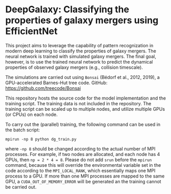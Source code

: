 # DeepGalaxy: Classifying the properties of galaxy mergers using EfficientNet

This project aims to leverage the capability of pattern recognization in modern deep learning to classify the properties of galaxy mergers. The neural network is trained with simulated galaxy mergers. The final goal, however, is to use the trained neural network to predict the dynamical properties of observed galaxy mergers (e.g., collision timescale).

The simulations are carried out using `Bonsai` (Bédorf et al., 2012, 2019), a GPU-accelerated Barnes-Hut tree code. GitHub: https://github.com/treecode/Bonsai 

This repository hosts the source code for the model implementation and the training script. The training data is not included in the repository. The training script can be scaled up to multiple nodes, and utilize multiple GPUs (or CPUs) on each node.

To carry out the (parallel) training, the following command can be used in the batch script:

```
mpirun -np 8 python dg_train.py
```
where `-np 8` should be changed according to the actual number of MPI processes. For example, if two nodes are allocated, and each node has 4 GPUs, then `np = 2 * 4 = 8`. Please do not add `srun` before the `mpirun` command, because this will override the environmental variable set in the code according to the `MPI_LOCAL_RANK`, which essentially maps one MPI process to a GPU. If more than one MPI processes are mapped to the same GPU, a `CUDA_OUT_OF_MEMORY_ERROR` will be generated an the training cannot be carried out.

